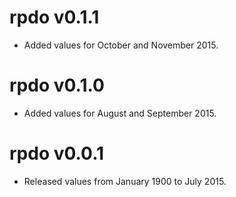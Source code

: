 # rpdo v0.1.1

- Added values for October and November 2015.

# rpdo v0.1.0

- Added values for August and September 2015.

# rpdo v0.0.1

- Released values from January 1900 to July 2015.

